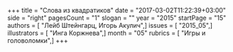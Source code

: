 +++
title = "Слова из квадратиков"
date = "2017-03-02T11:22:39+03:00"
side = "right"
pagesCount = "1"
slogan = ""
year = "2015"
startPage = "15"
authors = [ "Лейб Штейнгарц, Игорь Акулич",]
issues = [ "2015_05",]
illustrators = [ "Инга Коржнева",]
month = "05"
rubrics = [ "Игры и головоломки",]
+++
